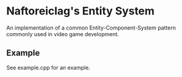 Naftoreiclag's Entity System
===

An implementation of a common Entity-Component-System pattern commonly used in video game development.

Example
---
See example.cpp for an example.


